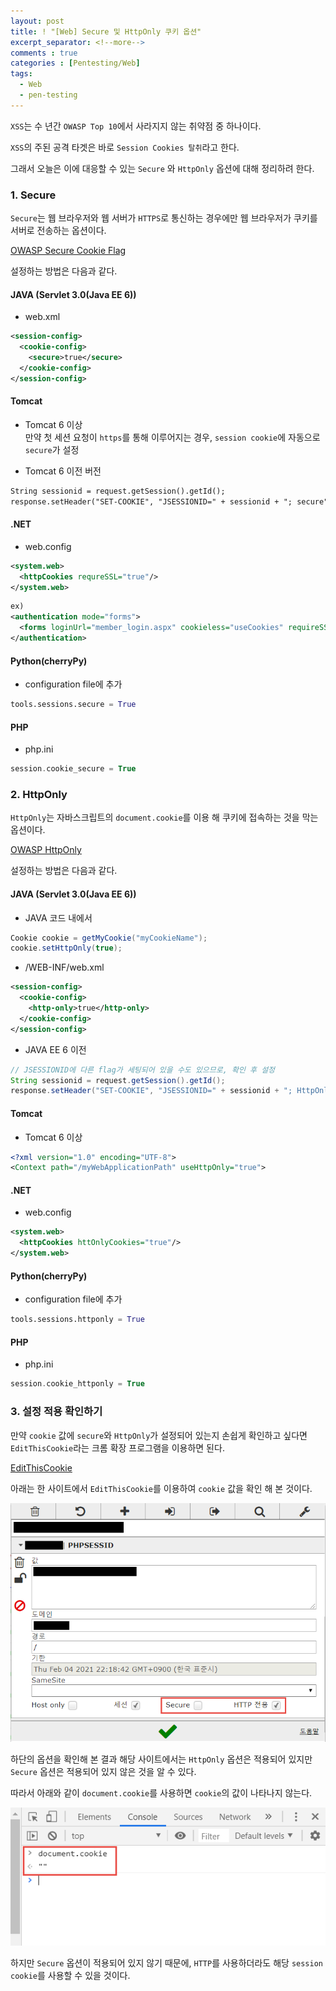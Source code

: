 ```yaml
---
layout: post
title: ! "[Web] Secure 및 HttpOnly 쿠키 옵션"
excerpt_separator: <!--more-->
comments : true
categories : [Pentesting/Web]
tags:
  - Web
  - pen-testing
---
```


`XSS`는 수 년간 `OWASP Top 10`에서 사라지지 않는 취약점 중 하나이다.  

`XSS`의 주된 공격 타겟은 바로 `Session Cookies 탈취`라고 한다.  

그래서 오늘은 이에 대응할 수 있는 `Secure` 와 `HttpOnly` 옵션에 대해 정리하려 한다.  

<!--more-->

### 1. Secure
`Secure`는 웹 브라우저와 웹 서버가 `HTTPS`로 통신하는 경우에만 웹 브라우저가 쿠키를 서버로 전송하는 옵션이다.  

[OWASP Secure Cookie Flag](https://owasp.org/www-community/controls/SecureFlag)  

설정하는 방법은 다음과 같다.  

#### JAVA (Servlet 3.0(Java EE 6))  
* web.xml  
```xml
<session-config>
  <cookie-config>
    <secure>true</secure>
  </cookie-config>
</session-config>
```

#### Tomcat  
* Tomcat 6 이상  
만약 첫 세션 요청이 `https`를 통해 이루어지는 경우, `session cookie`에 자동으로 `secure`가 설정  

* Tomcat 6 이전 버전  
```jsp
String sessionid = request.getSession().getId();
response.setHeader("SET-COOKIE", "JSESSIONID=" + sessionid + "; secure");
```

#### .NET  
* web.config  
```xml
<system.web>
  <httpCookies requreSSL="true"/>
</system.web>
```

```xml
ex)
<authentication mode="forms">
  <forms loginUrl="member_login.aspx" cookieless="useCookies" requireSSL="true" path="/MyApplication" />
</authentication>
```

#### Python(cherryPy)  
* configuration file에 추가  
```python
tools.sessions.secure = True
```

#### PHP  
* php.ini  
```php
session.cookie_secure = True
```

### 2. HttpOnly
`HttpOnly`는 자바스크립트의 `document.cookie`를 이용 해 쿠키에 접속하는 것을 막는 옵션이다.  

[OWASP HttpOnly](https://owasp.org/www-community/HttpOnly)  

설정하는 방법은 다음과 같다.  

#### JAVA (Servlet 3.0(Java EE 6))  
* JAVA 코드 내에서  
```java
Cookie cookie = getMyCookie("myCookieName");
cookie.setHttpOnly(true);
```

* /WEB-INF/web.xml  
```xml
<session-config>
  <cookie-config>
    <http-only>true</http-only>
  </cookie-config>
</session-config>
```

* JAVA EE 6 이전  
```java
// JSESSIONID에 다른 flag가 세팅되어 있을 수도 있으므로, 확인 후 설정
String sessionid = request.getSession().getId();
response.setHeader("SET-COOKIE", "JSESSIONID=" + sessionid + "; HttpOnly");
```

#### Tomcat  
* Tomcat 6 이상  
```xml
<?xml version="1.0" encoding="UTF-8">
<Context path="/myWebApplicationPath" useHttpOnly="true">
```

#### .NET  
* web.config  
```xml
<system.web>
  <httpCookies httOnlyCookies="true"/>
</system.web>
```

#### Python(cherryPy)  
* configuration file에 추가  
```python
tools.sessions.httponly = True
```

#### PHP  
* php.ini  
```php
session.cookie_httponly = True
```

### 3. 설정 적용 확인하기  

만약 `cookie` 값에 `secure`와 `HttpOnly`가 설정되어 있는지 손쉽게 확인하고 싶다면 `EditThisCookie`라는 크롬 확장 프로그램을 이용하면 된다.  

[EditThisCookie](https://chrome.google.com/webstore/detail/editthiscookie/fngmhnnpilhplaeedifhccceomclgfbg)

아래는 한 사이트에서 `EditThisCookie`를 이용하여 `cookie` 값을 확인 해 본 것이다.  

![](/images/pen-testing/web/httponly/httponly_01.png)  

하단의 옵션을 확인해 본 결과 해당 사이트에서는 `HttpOnly` 옵션은 적용되어 있지만 `Secure` 옵션은 적용되어 있지 않은 것을 알 수 있다.  

따라서 아래와 같이 `document.cookie`를 사용하면 `cookie`의 값이 나타나지 않는다.  

![](/images/pen-testing/web/httponly/httponly_02.png)  

하지만 `Secure` 옵션이 적용되어 있지 않기 때문에, `HTTP`를 사용하더라도 해당 `session cookie`를 사용할 수 있을 것이다.  
